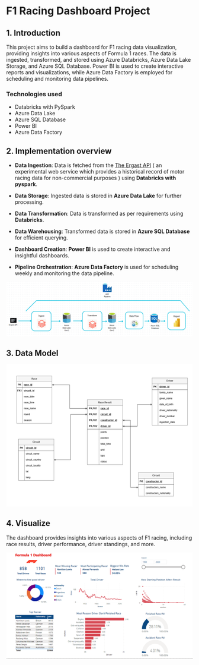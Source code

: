 
# F1 Racing Dashboard Project

## 1. Introduction 

This project aims to build a dashboard for F1 racing data visualization, providing insights into various aspects of Formula 1 races. The data is ingested, transformed, and stored using Azure Databricks, Azure Data Lake Storage, and Azure SQL Database. Power BI is used to create interactive reports and visualizations, while Azure Data Factory is employed for scheduling and monitoring data pipelines.
### Technologies used

- Databricks with PySpark
- Azure Data Lake
- Azure SQL Database
- Power BI
- Azure Data Factory

## 2. Implementation overview 
- <b>Data Ingestion</b>: Data is fetched from the [The Ergast API](https://ergast.com/mrd/) ( an experimental web service which provides a historical record of motor racing data for non-commercial purposes ) using <b>Databricks with pyspark</b>.

- <b>Data Storage</b>: Ingested data is stored in <b>Azure Data Lake</b> for further processing.
- <b>Data Transformation</b>: Data is transformed as per requirements using <b>Databricks</b>.
- <b>Data Warehousing</b>: Transformed data is stored in <b>Azure SQL Database</b> for efficient querying.
- <b>Dashboard Creation</b>: <b>Power BI</b> is used to create interactive and insightful dashboards.
- <b>Pipeline Orchestration</b>: <b>Azure Data Factory</b> is used for scheduling weekly and monitoring the data pipeline.

<img src = ./img/f1.png >

## 3. Data Model
<img src = ./img/f1_dia.png>

## 4. Visualize 

The dashboard provides insights into various aspects of F1 racing, including race results, driver performance, driver standings, and more. 

<img src = ./img/f1_dash.png>
